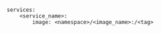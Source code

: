 <!-- usedin: [ _includes/_inlines/Deployment/common/building-your-service/building-your-service_image.md] -->

```

services:
    <service_name>:
        image: <namespace>/<image_name>:/<tag>

```
